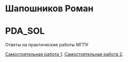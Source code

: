 # Шапошников Роман 
# PDA_SOL
Ответы на практические работы МГПУ 

[Самостоятельная работа 1](https://github.com/Romauld1990/PDA_SOL/blob/main/SAM1.ipynb).
[Самостоятельная работа 2](https://github.com/Romauld1990/PDA_SOL/blob/main/SAM1.ipynb).

